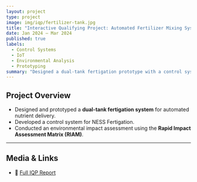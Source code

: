 ```yaml
---
layout: project
type: project
image: img/iqp/fertilizer-tank.jpg
title: "Interactive Qualifying Project: Automated Fertilizer Mixing System"
date: Jan 2024 – Mar 2024
published: true
labels:
  - Control Systems
  - IoT
  - Environmental Analysis
  - Prototyping
summary: "Designed a dual-tank fertigation prototype with a control system for NESS Fertigation, and analyzed its environmental impact using RIAM."
---
```


## Project Overview
- Designed and prototyped a **dual-tank fertigation system** for automated nutrient delivery.
- Developed a control system for NESS Fertigation.
- Conducted an environmental impact assessment using the **Rapid Impact Assessment Matrix (RIAM)**.

---

## Media & Links
- 📄 [Full IQP Report](link-here)
